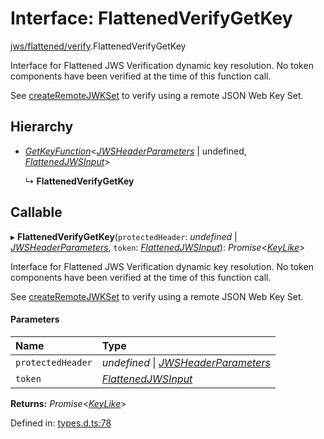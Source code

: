 # Interface: FlattenedVerifyGetKey

[jws/flattened/verify](../modules/jws_flattened_verify.md).FlattenedVerifyGetKey

Interface for Flattened JWS Verification dynamic key resolution.
No token components have been verified at the time of this function call.

See [createRemoteJWKSet](../functions/jwks_remote.createremotejwkset.md#function-createremotejwkset)
to verify using a remote JSON Web Key Set.

## Hierarchy

- [*GetKeyFunction*](types.getkeyfunction.md)<[*JWSHeaderParameters*](types.jwsheaderparameters.md) \| undefined, [*FlattenedJWSInput*](types.flattenedjwsinput.md)\>

  ↳ **FlattenedVerifyGetKey**

## Callable

▸ **FlattenedVerifyGetKey**(`protectedHeader`: *undefined* \| [*JWSHeaderParameters*](types.jwsheaderparameters.md), `token`: [*FlattenedJWSInput*](types.flattenedjwsinput.md)): *Promise*<[*KeyLike*](../types/types.keylike.md)\>

Interface for Flattened JWS Verification dynamic key resolution.
No token components have been verified at the time of this function call.

See [createRemoteJWKSet](../functions/jwks_remote.createremotejwkset.md#function-createremotejwkset)
to verify using a remote JSON Web Key Set.

#### Parameters

| Name | Type |
| :------ | :------ |
| `protectedHeader` | *undefined* \| [*JWSHeaderParameters*](types.jwsheaderparameters.md) |
| `token` | [*FlattenedJWSInput*](types.flattenedjwsinput.md) |

**Returns:** *Promise*<[*KeyLike*](../types/types.keylike.md)\>

Defined in: [types.d.ts:78](https://github.com/panva/jose/blob/v3.12.3/src/types.d.ts#L78)
